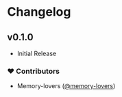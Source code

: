 # Changelog

## v0.1.0

- Initial Release

### ❤️ Contributors

- Memory-lovers ([@memory-lovers](https://github.com/memory-lovers))

